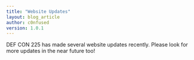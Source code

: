 ```yaml
---
title: "Website Updates"
layout: blog_article
author: c0nfused
version: 1.0.1
---
```


DEF CON 225 has made several website updates recently. Please look for more updates in the near future too!
